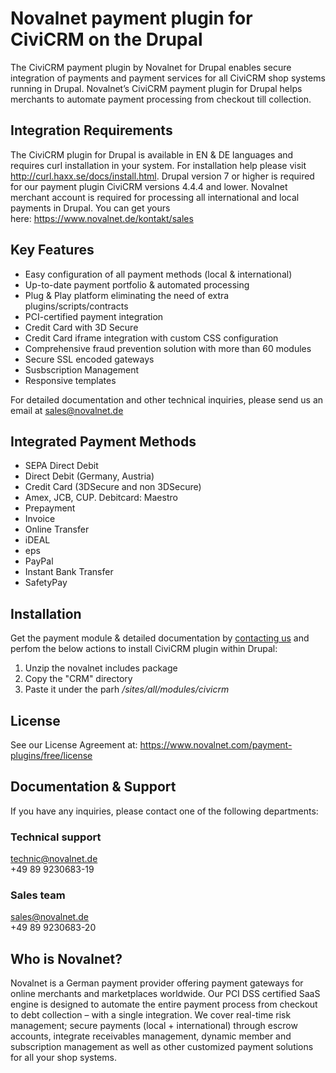# Novalnet payment plugin for CiviCRM on the Drupal

The CiviCRM payment plugin by Novalnet for Drupal enables secure integration of payments and payment services for all CiviCRM shop systems running in Drupal. Novalnet’s CiviCRM payment plugin for Drupal helps merchants to automate payment processing from checkout till collection.


## Integration Requirements

The CiviCRM plugin for Drupal is available in EN & DE languages and requires curl installation in your system. For installation help please visit  http://curl.haxx.se/docs/install.html. Drupal version 7 or higher is required for our payment plugin CiviCRM versions 4.4.4 and lower.
Novalnet merchant account is required for processing all international and local payments in Drupal. You can get yours here: https://www.novalnet.de/kontakt/sales


## Key Features

- Easy configuration of all payment methods (local & international)
- Up-to-date payment portfolio & automated processing
- Plug & Play platform eliminating the need of extra plugins/scripts/contracts
- PCI-certified payment integration
- Credit Card with 3D Secure
- Credit Card iframe integration with custom CSS configuration
- Comprehensive fraud prevention solution with more than 60 modules
- Secure SSL encoded gateways
- Susbscription Management
- Responsive templates

For detailed documentation and other technical inquiries, please send us an email at sales@novalnet.de


## Integrated Payment Methods 

- SEPA Direct Debit
- Direct Debit (Germany, Austria)
- Credit Card (3DSecure and non 3DSecure)
- Amex, JCB, CUP. Debitcard: Maestro                           
- Prepayment
- Invoice
- Online Transfer
- iDEAL
- eps
- PayPal   
- Instant Bank Transfer
- SafetyPay 


## Installation

Get the payment module & detailed documentation by [contacting us](https://www.novalnet.de/kontakt/sales) and perfom the below actions to install CiviCRM plugin within Drupal:

1. Unzip the novalnet includes package
2. Copy the "CRM"  directory 
3. Paste it under the parh */sites/all/modules/civicrm*


## License

See our License Agreement at: https://www.novalnet.com/payment-plugins/free/license


## Documentation & Support

If you have any inquiries, please contact one of the following departments:

### Technical support 
technic@novalnet.de <br>
+49 89 9230683-19

### Sales team 
sales@novalnet.de <br>
+49 89 9230683-20

## Who is Novalnet?

Novalnet is a German payment provider offering payment gateways for online merchants and marketplaces worldwide. Our PCI DSS certified SaaS engine is designed to automate the entire payment process from checkout to debt collection – with a single integration. We cover real-time risk management; secure payments (local + international) through escrow accounts, integrate receivables management, dynamic member and subscription management as well as other customized payment solutions for all your shop systems.
